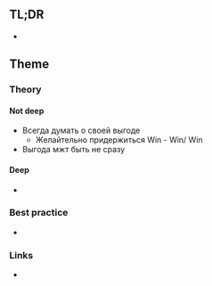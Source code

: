 ## TL;DR
- 

## Theme
### Theory
#### Not deep
- Всегда думать о своей выгоде
	- Желайтельно придержиться Win - Win/ Win
- Выгода мжт быть не сразу

#### Deep
- 

### Best practice
- 

### Links
- []()